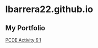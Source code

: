 # lbarrera22.github.io
## My Portfolio

<a href="https://lbarrera22.github.io/PCDE-Activity-9.1.git"> PCDE Activity 9.1 </a>
